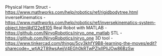Physical Harm Struct - https://www.mathworks.com/help/robotics/ref/rigidbodytree.html
inverseKinematics - https://www.mathworks.com/help/robotics/ref/inversekinematics-system-object.html#d122e8105
Real Robot with MATLAB - https://github.com/NiryoRobotics/niryo_one_matlab
STL - https://github.com/NiryoRobotics/niryo_one
3D tool - https://www.tinkercad.com/things/5cy3khfY9B8-learning-the-moves/edit?sharecode=_wtjA2T89wsAejjV4EGh0kRTwPZlxIlPliJOw86BzSw
